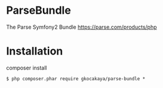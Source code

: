 # ParseBundle
The Parse Symfony2 Bundle https://parse.com/products/php

# Installation

composer install

    $ php composer.phar require gkocakaya/parse-bundle *

 <?php
    // app/AppKernel.php

    public function registerBundles()
    {
        $bundles = array(
            // ...
            new gkocakaya\ParseSdkBundle\ParseSdkBundle(),

        );
    }

# Config

Parse.com 

	# app/config/config.yml

	pars_sdk:
    	app_id: APPLICATION_ID
    	rest_key: REST_KEY
    	master_key: MASTER_KEY

# Usage


# Credit



